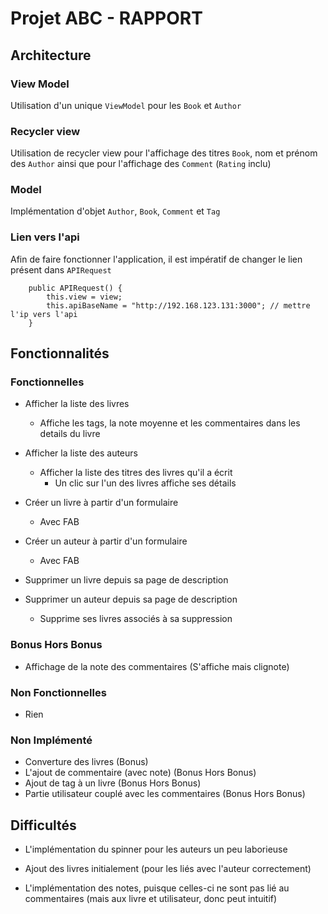 Projet ABC - RAPPORT
=================================


Architecture
--------------------




### View Model

Utilisation d'un unique ```ViewModel``` pour les ```Book``` et ```Author```

### Recycler view

Utilisation de recycler view pour l'affichage des titres ```Book```, nom et prénom des ```Author``` ainsi que pour l'affichage des ```Comment``` (```Rating``` inclu)

### Model
Implémentation d'objet ```Author```, ```Book```, ```Comment``` et ```Tag```

### Lien vers l'api
Afin de faire fonctionner l'application, il est impératif de changer le lien
présent dans ```APIRequest```
```
    public APIRequest() {
        this.view = view;
        this.apiBaseName = "http://192.168.123.131:3000"; // mettre l'ip vers l'api
    }
```


Fonctionnalités
--------------------

### Fonctionnelles

* Afficher la liste des livres
    * Affiche les tags, la note moyenne et les commentaires dans les details du livre
* Afficher la liste des auteurs
    * Afficher la liste des titres des livres qu'il a écrit
        * Un clic sur l'un des livres affiche ses détails
* Créer un livre à partir d'un formulaire
    * Avec FAB
* Créer un auteur à partir d'un formulaire
    * Avec FAB
* Supprimer un livre depuis sa page de description

* Supprimer un auteur depuis sa page de description
    * Supprime ses livres associés à sa suppression

### Bonus Hors Bonus
* Affichage de la note des commentaires (S'affiche mais clignote)

### Non Fonctionnelles

 * Rien

### Non Implémenté

* Converture des livres (Bonus)
* L'ajout de commentaire (avec note) (Bonus Hors Bonus)
* Ajout de tag à un livre (Bonus Hors Bonus)
* Partie utilisateur couplé avec les commentaires (Bonus Hors Bonus)




Difficultés
--------------------

* L'implémentation du spinner pour les auteurs un peu laborieuse
* Ajout des livres initialement (pour les liés avec l'auteur correctement)

* L'implémentation des notes, puisque celles-ci ne sont pas lié au commentaires (mais aux livre et utilisateur, donc peut intuitif)




